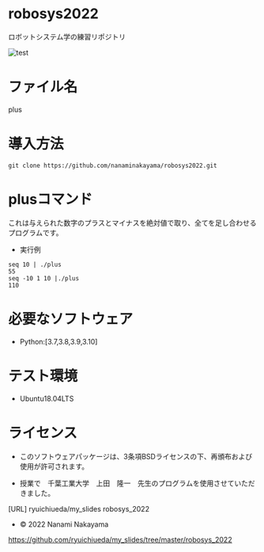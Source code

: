 # robosys2022
ロボットシステム学の練習リポジトリ

![test](https://github.com/nanaminakayama/robosys2022/actions/workflows/test.yml/badge.svg)

# ファイル名
plus

# 導入方法
```
git clone https://github.com/nanaminakayama/robosys2022.git
```

# plusコマンド
これは与えられた数字のプラスとマイナスを絶対値で取り、全てを足し合わせるプログラムです。
* 実行例
```
seq 10 | ./plus
55
seq -10 1 10 |./plus
110
```
# 必要なソフトウェア
* Python:[3.7,3.8,3.9,3.10]

# テスト環境
* Ubuntu18.04LTS

# ライセンス
* このソフトウェアパッケージは、3条項BSDライセンスの下、再頒布および使用が許可されます。


* 授業で　千葉工業大学　上田　隆一　先生のプログラムを使用させていただきました。

[URL] ryuichiueda/my_slides robosys_2022
* © 2022 Nanami Nakayama  

 https://github.com/ryuichiueda/my_slides/tree/master/robosys_2022 
